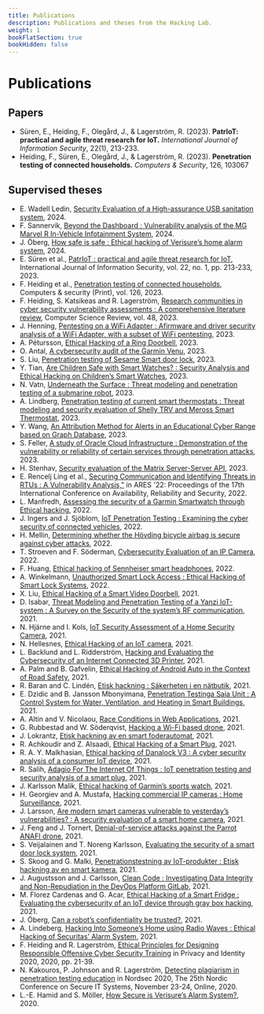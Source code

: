 ```yaml
---
title: Publications
description: Publications and theses from the Hacking Lab.
weight: 1
bookFlatSection: true
bookHidden: false
---
```


# Publications


## Papers

- Süren, E., Heiding, F., Olegård, J., & Lagerström, R. (2023). **PatrIoT: practical and agile threat research for IoT.** *International Journal of Information Security*, 22(1), 213-233.
- Heiding, F., Süren, E., Olegård, J., & Lagerström, R. (2023). **Penetration testing of connected households.** *Computers & Security*, 126, 103067

## Supervised theses

 - E. Wadell Ledin, [Security Evaluation of a High-assurance USB sanitation system](https://kth.diva-portal.org/smash/record.jsf?dswid=3396&pid=diva2:1901062), 2024.
 - F. Sannervik, [Beyond the Dashboard : Vulnerability analysis of the MG Marvel R In-Vehicle Infotainment System](https://kth.diva-portal.org/smash/record.jsf?dswid=3396&pid=diva2:1901062), 2024.
 - J. Öberg, [How safe is safe : Ethical hacking of Verisure’s home alarm system](https://kth.diva-portal.org/smash/record.jsf?dswid=3396&pid=diva2:1901062), 2024.
 - E. Süren et al., [PatrIoT : practical and agile threat research for IoT](https://kth.diva-portal.org/smash/record.jsf?dswid=3396&pid=diva2:1901062), International Journal of Information Security, vol. 22, no. 1, pp. 213-233, 2023.
 - F. Heiding et al., [Penetration testing of connected households](https://kth.diva-portal.org/smash/record.jsf?dswid=3396&pid=diva2:1901062), Computers & security (Print), vol. 126, 2023.
 - F. Heiding, S. Katsikeas and R. Lagerström, [Research communities in cyber security vulnerability assessments : A comprehensive literature review](https://kth.diva-portal.org/smash/record.jsf?dswid=3396&pid=diva2:1901062), Computer Science Review, vol. 48, 2023.
 - J. Henning, [Pentesting on a WiFi Adapter : Afirmware and driver security analysis of a WiFi Adapter, with a subset of WiFi pentesting](https://kth.diva-portal.org/smash/record.jsf?dswid=3396&pid=diva2:1901062), 2023.
 - A. Pétursson, [Ethical Hacking of a Ring Doorbell](https://kth.diva-portal.org/smash/record.jsf?dswid=3396&pid=diva2:1901062), 2023.
 - O. Antal, [A cybersecurity audit of the Garmin Venu](https://kth.diva-portal.org/smash/record.jsf?dswid=3396&pid=diva2:1901062), 2023.
 - S. Liu, [Penetration testing of Sesame Smart door lock](https://kth.diva-portal.org/smash/record.jsf?dswid=3396&pid=diva2:1901062), 2023.
 - Y. Tian, [Are Children Safe with Smart Watches? : Security Analysis and Ethical Hacking on Children’s Smart Watches](https://kth.diva-portal.org/smash/record.jsf?dswid=3396&pid=diva2:1901062), 2023.
 - N. Vatn, [Underneath the Surface : Threat modeling and penetration testing of a submarine robot](https://kth.diva-portal.org/smash/record.jsf?dswid=3396&pid=diva2:1901062), 2023.
 - A. Lindberg, [Penetration testing of current smart thermostats : Threat modeling and security evaluation of Shelly TRV and Meross Smart Thermostat](https://kth.diva-portal.org/smash/record.jsf?dswid=3396&pid=diva2:1901062), 2023.
 - Y. Wang, [An Attribution Method for Alerts in an Educational Cyber Range based on Graph Database](https://kth.diva-portal.org/smash/record.jsf?dswid=3396&pid=diva2:1901062), 2023.
 - S. Feller, [A study of Oracle Cloud Infrastructure : Demonstration of the vulnerability or reliability of certain services through penetration attacks](https://kth.diva-portal.org/smash/record.jsf?dswid=3396&pid=diva2:1901062), 2023.
 - H. Stenhav, [Security evaluation of the Matrix Server-Server API](https://kth.diva-portal.org/smash/record.jsf?dswid=3396&pid=diva2:1901062), 2023.
 - E. Rencelj Ling et al., [Securing Communication and Identifying Threats in RTUs : A Vulnerability Analysis,\"](https://kth.diva-portal.org/smash/record.jsf?dswid=3396&pid=diva2:1901062) in ARES '22: Proceedings of the 17th International Conference on Availability, Reliability and Security, 2022.
 - L. Manfredh, [Assessing the security of a Garmin Smartwatch through Ethical hacking](https://kth.diva-portal.org/smash/record.jsf?dswid=3396&pid=diva2:1901062), 2022.
 - J. Ingers and J. Sjöblom, [IoT Penetration Testing : Examining the cyber security of connected vehicles](https://kth.diva-portal.org/smash/record.jsf?dswid=3396&pid=diva2:1901062), 2022.
 - H. Mellin, [Determining whether the Hövding bicycle airbag is secure against cyber attacks](https://kth.diva-portal.org/smash/record.jsf?dswid=3396&pid=diva2:1901062), 2022.
 - T. Stroeven and F. Söderman, [Cybersecurity Evaluation of an IP Camera](https://kth.diva-portal.org/smash/record.jsf?dswid=3396&pid=diva2:1901062), 2022.
 - F. Huang, [Ethical hacking of Sennheiser smart headphones](https://kth.diva-portal.org/smash/record.jsf?dswid=3396&pid=diva2:1901062), 2022.
 - A. Winkelmann, [Unauthorized Smart Lock Access : Ethical Hacking of Smart Lock Systems](https://kth.diva-portal.org/smash/record.jsf?dswid=3396&pid=diva2:1901062), 2022.
 - X. Liu, [Ethical Hacking of a Smart Video Doorbell](https://kth.diva-portal.org/smash/record.jsf?dswid=3396&pid=diva2:1901062), 2021.
 - D. Isabar, [Threat Modeling and Penetration Testing of a Yanzi IoT-system : A Survey on the Security of the system’s RF communication](https://kth.diva-portal.org/smash/record.jsf?dswid=3396&pid=diva2:1901062), 2021.
 - N. Hjärne and I. Kols, [IoT Security Assessment of a Home Security Camera](https://kth.diva-portal.org/smash/record.jsf?dswid=3396&pid=diva2:1901062), 2021.
 - N. Hellesnes, [Ethical Hacking of an IoT camera](https://kth.diva-portal.org/smash/record.jsf?dswid=3396&pid=diva2:1901062), 2021.
 - L. Backlund and L. Ridderström, [Hacking and Evaluating the Cybersecurity of an Internet Connected 3D Printer](https://kth.diva-portal.org/smash/record.jsf?dswid=3396&pid=diva2:1901062), 2021.
 - A. Palm and B. Gafvelin, [Ethical Hacking of Android Auto in the Context of Road Safety](https://kth.diva-portal.org/smash/record.jsf?dswid=3396&pid=diva2:1901062), 2021.
 - R. Baran and C. Lindén, [Etisk hackning : Säkerheten i en nätbutik](https://kth.diva-portal.org/smash/record.jsf?dswid=3396&pid=diva2:1901062), 2021.
 - E. Dzidic and B. Jansson Mbonyimana, [Penetration Testinga Saia Unit : A Control System for Water, Ventilation, and Heating in Smart Buildings](https://kth.diva-portal.org/smash/record.jsf?dswid=3396&pid=diva2:1901062), 2021.
 - A. Altin and V. Nicolaou, [Race Conditions in Web Applications](https://kth.diva-portal.org/smash/record.jsf?dswid=3396&pid=diva2:1901062), 2021.
 - G. Rubbestad and W. Söderqvist, [Hacking a Wi-Fi based drone](https://kth.diva-portal.org/smash/record.jsf?dswid=3396&pid=diva2:1901062), 2021.
 - J. Lokrantz, [Etisk hackning av en smart foderautomat](https://kth.diva-portal.org/smash/record.jsf?dswid=3396&pid=diva2:1901062), 2021.
 - R. Achkoudir and Z. Alsaadi, [Ethical Hacking of a Smart Plug](https://kth.diva-portal.org/smash/record.jsf?dswid=3396&pid=diva2:1901062), 2021.
 - R. A. Y. Malkhasian, [Ethical hacking of Danalock V3 : A cyber security analysis of a consumer IoT device](https://kth.diva-portal.org/smash/record.jsf?dswid=3396&pid=diva2:1901062), 2021.
 - R. Salih, [Adagio For The Internet Of Things : IoT penetration testing and security analysis of a smart plug](https://kth.diva-portal.org/smash/record.jsf?dswid=3396&pid=diva2:1901062), 2021.
 - J. Karlsson Malik, [Ethical hacking of Garmin’s sports watch](https://kth.diva-portal.org/smash/record.jsf?dswid=3396&pid=diva2:1901062), 2021.
 - H. Georgiev and A. Mustafa, [Hacking commercial IP cameras : Home Surveillance](https://kth.diva-portal.org/smash/record.jsf?dswid=3396&pid=diva2:1901062), 2021.
 - J. Larsson, [Are modern smart cameras vulnerable to yesterday’s vulnerabilities? : A security evaluation of a smart home camera](https://kth.diva-portal.org/smash/record.jsf?dswid=3396&pid=diva2:1901062), 2021.
 - J. Feng and J. Tornert, [Denial-of-service attacks against the Parrot ANAFI drone](https://kth.diva-portal.org/smash/record.jsf?dswid=3396&pid=diva2:1901062), 2021.
 - S. Veijalainen and T. Noreng Karlsson, [Evaluating the security of a smart door lock system](https://kth.diva-portal.org/smash/record.jsf?dswid=3396&pid=diva2:1901062), 2021.
 - S. Skoog and G. Malki, [Penetrationstestning av IoT-produkter : Etisk hackning av en smart kamera](https://kth.diva-portal.org/smash/record.jsf?dswid=3396&pid=diva2:1901062), 2021.
 - J. Augustsson and J. Carlsson, [Clean Code : Investigating Data Integrity and Non-Repudiation in the DevOps Platform GitLab](https://kth.diva-portal.org/smash/record.jsf?dswid=3396&pid=diva2:1901062), 2021.
 - M. Florez Cardenas and G. Acar, [Ethical Hacking of a Smart Fridge : Evaluating the cybersecurity of an IoT device through gray box hacking](https://kth.diva-portal.org/smash/record.jsf?dswid=3396&pid=diva2:1901062), 2021.
 - J. Öberg, [Can a robot’s confidentiality be trusted?](https://kth.diva-portal.org/smash/record.jsf?dswid=3396&pid=diva2:1901062), 2021.
 - A. Lindeberg, [Hacking Into Someone’s Home using Radio Waves : Ethical Hacking of Securitas’ Alarm System](https://kth.diva-portal.org/smash/record.jsf?dswid=3396&pid=diva2:1901062), 2021.
 - F. Heiding and R. Lagerström, [Ethical Principles for Designing Responsible Offensive Cyber Security Training](https://kth.diva-portal.org/smash/record.jsf?dswid=3396&pid=diva2:1901062) in Privacy and Identity 2020, 2020, pp. 21-39.
 - N. Kakouros, P. Johnson and R. Lagerström, [Detecting plagiarism in penetration testing education](https://kth.diva-portal.org/smash/record.jsf?dswid=3396&pid=diva2:1901062) in Nordsec 2020, The 25th Nordic Conference on Secure IT Systems, November 23-24, Online, 2020.
 - L.-E. Hamid and S. Möller, [How Secure is Verisure’s Alarm System?](https://kth.diva-portal.org/smash/record.jsf?dswid=3396&pid=diva2:1901062), 2020.

